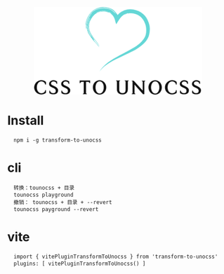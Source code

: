 <p align="center">
<img height="200" src="./assets/kv.png" alt="to unocss">
</p>

# Install

```
  npm i -g transform-to-unocss
```

# cli

```
  转换：tounocss + 目录
  tounocss playground
  撤销： tounocss + 目录 + --revert
  tounocss payground --revert
```

# vite

```
  import { vitePluginTransformToUnocss } from 'transform-to-unocss'
  plugins: [ vitePluginTransformToUnocss() ]
```

